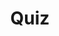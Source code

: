 ---
title: "Quiz"
passing_percentage: 70
type: "test"
questions:
  - id: "q1"
    text: "What is the primary purpose of an Istio Ingress Gateway?"
    type: "single-answer"
    marks: 2
    options:
      - id: "a"
        text: "To manage internal service-to-service communication"
      - id: "b"
        text: "To expose services outside the cluster for external access"
        is_correct: true
      - id: "c"
        text: "To provide authentication for all services"
      - id: "d"
        text: "To monitor service mesh traffic patterns"
  - id: "q2"
    text: "Which Istio resources are required to expose a service through the Ingress Gateway?"
    type: "multiple-answers"
    marks: 2
    options:
      - id: "a"
        text: "Istio Gateway"
        is_correct: true
      - id: "b"
        text: "Istio VirtualService"
        is_correct: true
      - id: "c"
        text: "Istio ServiceEntry"
  - id: "q3"
    text: "What Istio feature defines service versions for traffic routing?" 
    type: "short_answer" 
    marks: 2
    correct_answer: "DestinationRules" 
---